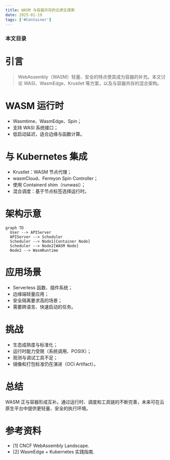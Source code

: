 ```yaml
---
title: WASM 与容器共存的云原生探索
date: 2025-01-19
tags: ['#Container']
---
```


### 本文目录
<!-- toc -->

# 引言
> WebAssembly（WASM）轻量、安全的特点使其成为容器的补充。本文讨论 WASI、WasmEdge、Krustlet 等方案，以及与容器共存的混合架构。

# WASM 运行时
- Wasmtime、WasmEdge、Spin；
- 支持 WASI 系统接口；
- 低启动延迟，适合边缘与函数计算。

# 与 Kubernetes 集成
- Krustlet：WASM 节点代理；
- wasmCloud、Fermyon Spin Controller；
- 使用 Containerd shim（runwasi）；
- 混合调度：基于节点标签选择运行时。

# 架构示意
```mermaid
graph TD
  User --> APIServer
  APIServer --> Scheduler
  Scheduler --> Node1[Container Node]
  Scheduler --> Node2[WASM Node]
  Node2 --> WasmRuntime
```

# 应用场景
- Serverless 函数、插件系统；
- 边缘端轻量应用；
- 安全隔离要求高的场景；
- 需要跨语言、快速启动的任务。

# 挑战
- 生态成熟度与标准化；
- 运行时能力受限（系统调用、POSIX）；
- 观测与调试工具不足；
- 镜像和打包标准仍在演进（OCI Artifact）。

# 总结
WASM 正与容器形成互补。通过运行时、调度和工具链的不断完善，未来可在云原生平台中提供更轻量、安全的执行环境。

# 参考资料
- [1] CNCF WebAssembly Landscape.
- [2] WasmEdge + Kubernetes 实践指南.
